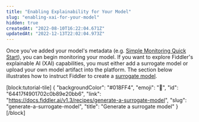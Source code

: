 ```yaml
---
title: "Enabling Explainability for Your Model"
slug: "enabling-xai-for-your-model"
hidden: true
createdAt: "2022-08-10T16:22:04.671Z"
updatedAt: "2022-12-13T22:02:04.973Z"
---
```

Once you've added your model's metadata (e.g. [Simple Monitoring Quick Start](https://docs.fiddler.ai/docs/simple-monitoring-quick-start)), you can begin monitoring your model.  If you want to explore Fiddler's explainable AI (XAI) capabilities, you must either add a surrogate model or upload your own model artifact into the platform.  The section below illustrates how to instruct Fiddler to create a [surrogate model](https://docs.fiddler.ai/docs/surrogate-models).


[block:tutorial-tile]
{
  "backgroundColor": "#018FF4",
  "emoji": "🦉",
  "id": "64417f4901702c0b89e20bb6",
  "link": "https://docs.fiddler.ai/v1.3/recipes/generate-a-surrogate-model",
  "slug": "generate-a-surrogate-model",
  "title": "Generate a surrogate model"
}
[/block]